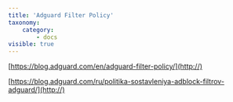 ```yaml
---
title: 'Adguard Filter Policy'
taxonomy:
    category:
        - docs
visible: true
---
```


[https://blog.adguard.com/en/adguard-filter-policy/](http://)

[https://blog.adguard.com/ru/politika-sostavleniya-adblock-filtrov-adguard/](http://)